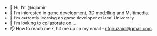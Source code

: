 - 👋 Hi, I’m @iqiamir
- 👀 I’m interested in game development, 3D modelling and Multimedia.
- 🌱 I’m currently learning as game developer at local University
- 💞️ I’m looking to collaborate on ...
- 📫 How to reach me ?, hit me up on my email - rifqiruzaidi@gmail.com

<!---
iqiamir/iqiamir is a ✨ special ✨ repository because its `README.md` (this file) appears on your GitHub profile.
You can click the Preview link to take a look at your changes.
--->
